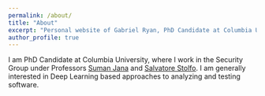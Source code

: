 ```yaml
---
permalink: /about/
title: "About"
excerpt: "Personal website of Gabriel Ryan, PhD Candidate at Columbia University studying applications of Deep Learning to Cybersecurity."
author_profile: true
---
```


I am PhD Candidate at Columbia University, where I work in the Security Group under Professors [Suman Jana](http://www.cs.columbia.edu/~suman/) and [Salvatore Stolfo](https://salvatorestolfo.com/). I am generally interested in Deep Learning based approaches to analyzing and testing software.


